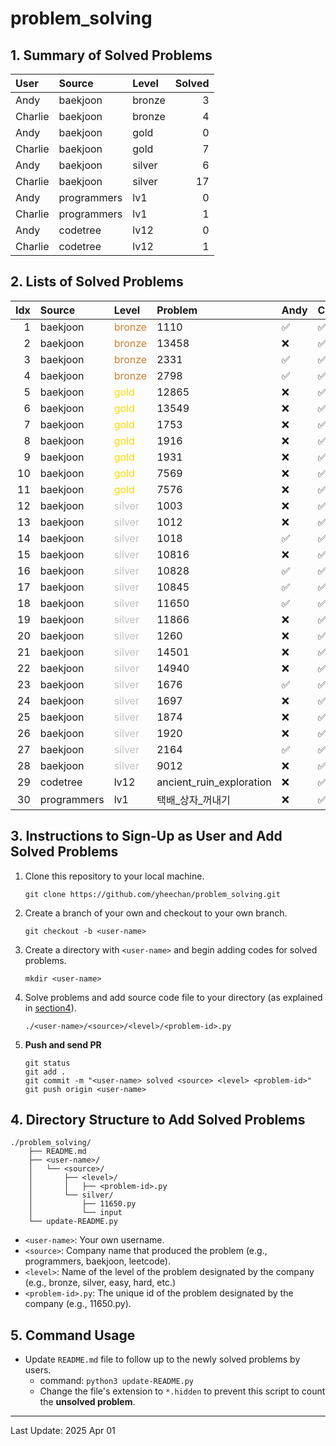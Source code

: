 # problem_solving

## 1. Summary of Solved Problems
<!-- START_TABLE_SUMMARY -->
| User    | Source      | Level   |   Solved |
|:--------|:------------|:--------|---------:|
| Andy    | baekjoon    | bronze  |        3 |
| Charlie | baekjoon    | bronze  |        4 |
| Andy    | baekjoon    | gold    |        0 |
| Charlie | baekjoon    | gold    |        7 |
| Andy    | baekjoon    | silver  |        6 |
| Charlie | baekjoon    | silver  |       17 |
| Andy    | programmers | lv1     |        0 |
| Charlie | programmers | lv1     |        1 |
| Andy    | codetree    | lv12    |        0 |
| Charlie | codetree    | lv12    |        1 |
<!-- END_TABLE_SUMMARY -->

## 2. Lists of Solved Problems
<!-- START_TABLE_LIST -->
|   Idx | Source      | Level                                      | Problem                  | Andy   | Charlie   |
|------:|:------------|:-------------------------------------------|:-------------------------|:-------|:----------|
|     1 | baekjoon    | <span style="color:#CD7F32;">bronze</span> | 1110                     | ✅     | ✅        |
|     2 | baekjoon    | <span style="color:#CD7F32;">bronze</span> | 13458                    | ❌     | ✅        |
|     3 | baekjoon    | <span style="color:#CD7F32;">bronze</span> | 2331                     | ✅     | ✅        |
|     4 | baekjoon    | <span style="color:#CD7F32;">bronze</span> | 2798                     | ✅     | ✅        |
|     5 | baekjoon    | <span style="color:#FFD700;">gold</span>   | 12865                    | ❌     | ✅        |
|     6 | baekjoon    | <span style="color:#FFD700;">gold</span>   | 13549                    | ❌     | ✅        |
|     7 | baekjoon    | <span style="color:#FFD700;">gold</span>   | 1753                     | ❌     | ✅        |
|     8 | baekjoon    | <span style="color:#FFD700;">gold</span>   | 1916                     | ❌     | ✅        |
|     9 | baekjoon    | <span style="color:#FFD700;">gold</span>   | 1931                     | ❌     | ✅        |
|    10 | baekjoon    | <span style="color:#FFD700;">gold</span>   | 7569                     | ❌     | ✅        |
|    11 | baekjoon    | <span style="color:#FFD700;">gold</span>   | 7576                     | ❌     | ✅        |
|    12 | baekjoon    | <span style="color:#C0C0C0;">silver</span> | 1003                     | ❌     | ✅        |
|    13 | baekjoon    | <span style="color:#C0C0C0;">silver</span> | 1012                     | ❌     | ✅        |
|    14 | baekjoon    | <span style="color:#C0C0C0;">silver</span> | 1018                     | ✅     | ✅        |
|    15 | baekjoon    | <span style="color:#C0C0C0;">silver</span> | 10816                    | ❌     | ✅        |
|    16 | baekjoon    | <span style="color:#C0C0C0;">silver</span> | 10828                    | ✅     | ✅        |
|    17 | baekjoon    | <span style="color:#C0C0C0;">silver</span> | 10845                    | ✅     | ✅        |
|    18 | baekjoon    | <span style="color:#C0C0C0;">silver</span> | 11650                    | ✅     | ✅        |
|    19 | baekjoon    | <span style="color:#C0C0C0;">silver</span> | 11866                    | ❌     | ✅        |
|    20 | baekjoon    | <span style="color:#C0C0C0;">silver</span> | 1260                     | ❌     | ✅        |
|    21 | baekjoon    | <span style="color:#C0C0C0;">silver</span> | 14501                    | ❌     | ✅        |
|    22 | baekjoon    | <span style="color:#C0C0C0;">silver</span> | 14940                    | ❌     | ✅        |
|    23 | baekjoon    | <span style="color:#C0C0C0;">silver</span> | 1676                     | ✅     | ✅        |
|    24 | baekjoon    | <span style="color:#C0C0C0;">silver</span> | 1697                     | ❌     | ✅        |
|    25 | baekjoon    | <span style="color:#C0C0C0;">silver</span> | 1874                     | ❌     | ✅        |
|    26 | baekjoon    | <span style="color:#C0C0C0;">silver</span> | 1920                     | ❌     | ✅        |
|    27 | baekjoon    | <span style="color:#C0C0C0;">silver</span> | 2164                     | ✅     | ✅        |
|    28 | baekjoon    | <span style="color:#C0C0C0;">silver</span> | 9012                     | ❌     | ✅        |
|    29 | codetree    | lv12                                       | ancient_ruin_exploration | ❌     | ✅        |
|    30 | programmers | lv1                                        | 택배_상자_꺼내기         | ❌     | ✅        |
<!-- END_TABLE_LIST -->

## 3. Instructions to Sign-Up as User and Add Solved Problems
1. Clone this repository to your local machine.
    ```
    git clone https://github.com/yheechan/problem_solving.git
    ```
2. Create a branch of your own and checkout to your own branch.
    ```
    git checkout -b <user-name>
    ```
3. Create a directory with ``<user-name>`` and begin adding codes for solved problems.
    ```
    mkdir <user-name>
    ```
4. Solve problems and add source code file to your directory (as explained in [section4](#4-directory-structure-to-add-solved-problems)).
    ```
    ./<user-name>/<source>/<level>/<problem-id>.py
    ```
5. **Push and send PR**
    ```
    git status
    git add .
    git commit -m "<user-name> solved <source> <level> <problem-id>"
    git push origin <user-name>
    ```

## 4. Directory Structure to Add Solved Problems
```
./problem_solving/
    ├── README.md
    ├── <user-name>/
    │   └── <source>/
    │       ├── <level>/
    │       │   ├── <problem-id>.py
    │       └── silver/
    │           ├── 11650.py
    │           └── input
    └── update-README.py
```
* ``<user-name>``: Your own username.
* ``<source>``: Company name that produced the problem (e.g., programmers, baekjoon, leetcode).
* ``<level>``: Name of the level of the problem designated by the company (e.g., bronze, silver, easy, hard, etc.)
* ``<problem-id>.py``: The unique id of the problem designated by the company (e.g., 11650.py).


## 5. Command Usage
* Update ``README.md`` file to follow up to the newly solved problems by users.
  * command: ``python3 update-README.py``
  * Change the file's extension to ``*.hidden`` to prevent this script to count the **unsolved problem**.

---

<!-- START_LAST_UPDATED -->
Last Update: 2025 Apr 01
<!-- END_LAST_UPDATED -->
